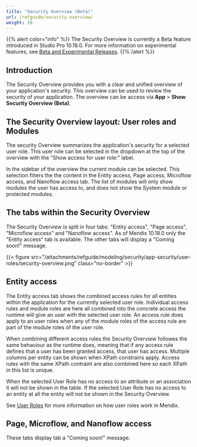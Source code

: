 ```yaml
---
title: "Security Overview (Beta)"
url: /refguide/security-overview/
weight: 20
---
```


{{% alert color="info" %}}
The Security Overview is currently a Beta feature introduced in Studio Pro 10.18.0. For more information on experimental features, see [Beta and Experimental Releases](/releasenotes/beta-features/).
{{% /alert %}}

## Introduction

The Security Overview provides you with a clear and unified overview of your application's security. This overview can be used to review the security of your application. The overview can be access via **App** > **Show Security Overview (Beta)**.

## The Security Overview layout: User roles and Modules

The security Overview summarizes the application's security for a selected user role. This user role can be selected in the dropdown at the top of the overview with the "Show access for user role:" label.

In the sidebar of the overview the current module can be selected. This selection filters the  the content in the Entity access, Page access, Microflow access, and Nanoflow access tab. The list of modules will only show modules the user has access to, and does not show the System module or protected modules.

## The tabs within the Security Overview

The Security Overview is split in four tabs: "Entity access", "Page access", "Microflow access" and "Nanoflow access". As of Mendix 10.18.0 only the "Entity access" tab is available. The other tabs will display a "Coming soon!" message.

{{< figure src="/attachments/refguide/modeling/security/app-security/user-roles/security-overview.png" class="no-border" >}}

## Entity access

The Entity access tab shows the combined access rules for all entities within the application for the currently selected user role. Individual access rules and module roles are here all combined into the concrete access the runtime will give an user with the selected user role. An access rule does apply to an user roles when any of the module roles of the access rule are part of the module roles of the user role. 

When combining different access rules the Security Overview followes the same behaviour as the runtime does, meaning that if any access rule defines that a user has been granted access, that user has access. Multiple columns per entity can be shown when XPath constrains apply. Access rules with the same XPath contraint are also combined here so each XPath in this list is unique.

When the selected User Role has no access to an attribute or an association it will not be shown in the table. If the selected User Role has no access to an entity at all the entity will not be shown in the Security Overview.

See [User Roles](/refguide/user-roles/) for more information on how user roles work in Mendix.

## Page, Microflow, and Nanoflow access

These tabs display tab a "Coming soon!" message.